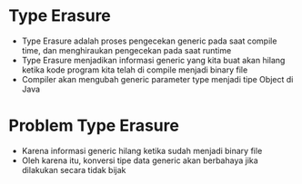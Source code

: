 # Type Erasure

- Type Erasure adalah proses pengecekan generic pada saat compile time, dan menghiraukan pengecekan pada saat runtime
- Type Erasure menjadikan informasi generic yang kita buat akan hilang ketika kode program kita telah di compile menjadi binary file
- Compiler akan mengubah generic parameter type menjadi tipe Object di Java

# Problem Type Erasure

- Karena informasi generic hilang ketika sudah menjadi binary file
- Oleh karena itu, konversi tipe data generic akan berbahaya jika dilakukan secara tidak bijak